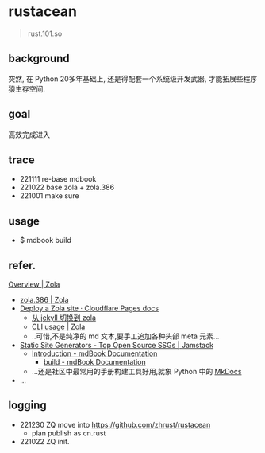 # rustacean
> rust.101.so

## background
突然, 在 Python 20多年基础上,
还是得配套一个系统级开发武器, 才能拓展些程序猿生存空间.

## goal
高效完成进入


## trace

- 221111 re-base mdbook
- 221022 base zola + zola.386
- 221001 make sure

## usage

- $ mdbook build
    

## refer.


[Overview | Zola](https://www.getzola.org/documentation/getting-started/overview/)

- [zola.386 | Zola](https://www.getzola.org/themes/zola-386/)
- [Deploy a Zola site · Cloudflare Pages docs](https://developers.cloudflare.com/pages/framework-guides/deploy-a-zola-site/#learn-more)
    - [从 jekyll 切换到 zola](https://blog.biofan.org/2019/08/replace-jekyll-with-zola/)
    - [CLI usage | Zola](https://www.getzola.org/documentation/getting-started/cli-usage/)
    - ..可惜,不是纯净的 md 文本,要手工追加各种头部 meta 元素...
- [Static Site Generators - Top Open Source SSGs | Jamstack](https://jamstack.org/generators/)
    - [Introduction - mdBook Documentation](https://rust-lang.github.io/mdBook/guide/installation.html)
        - [build - mdBook Documentation](https://rust-lang.github.io/mdBook/cli/build.html#--open)
    - ...还是社区中最常用的手册构建工具好用,就象 Python 中的 [MkDocs](https://www.mkdocs.org/)
- ...

## logging

- 221230 ZQ move into https://github.com/zhrust/rustacean
    - plan publish as cn.rust
- 221022 ZQ init.
